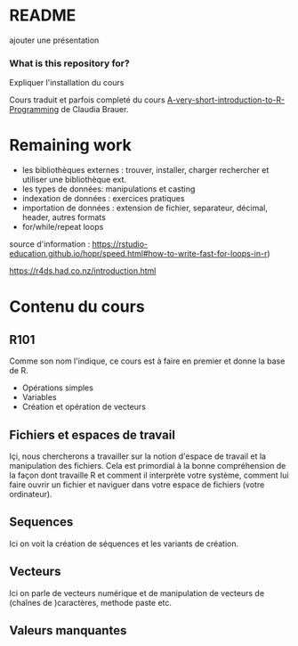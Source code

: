 # README #

ajouter une présentation

### What is this repository for? ###
Expliquer l'installation du cours

Cours traduit et parfois completé du cours [A-very-short-introduction-to-R-Programming](https://github.com/ClaudiaBrauer/A-very-short-introduction-to-R) de Claudia Brauer.

# Remaining work #

- les bibliothèques externes : trouver, installer, charger rechercher et utiliser une bibliothèque ext.
- les types de données: manipulations et casting
- indexation de données : exercices pratiques
- importation de données : extension de fichier, separateur, décimal, header, autres formats
- for/while/repeat loops

source d'information :
https://rstudio-education.github.io/hopr/speed.html#how-to-write-fast-for-loops-in-r)

https://r4ds.had.co.nz/introduction.html

# Contenu du cours #

## R101 ##
Comme son nom l'indique, ce cours est à faire en premier et donne la base de R.

* Opérations simples
* Variables
* Création et opération de vecteurs

## Fichiers et espaces de travail ##

Içi, nous chercherons a travailler sur la notion d'espace de travail et la manipulation des fichiers. Cela est primordial à la bonne compréhension de la façon dont travaille R et comment il interprète votre système, comment lui faire ouvrir un fichier et naviguer dans votre espace de fichiers (votre ordinateur).

## Sequences ##

Ici on voit la création de séquences et les variants de création.

## Vecteurs ##

Ici on parle de vecteurs numérique et de manipulation de vecteurs de (chaînes de )caractères, methode paste etc.

## Valeurs manquantes ##
